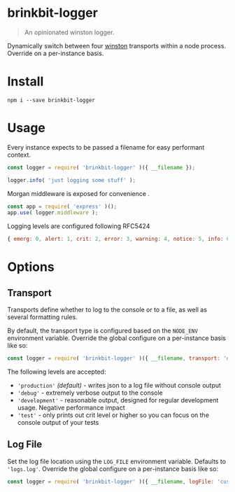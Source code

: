 # brinkbit-logger

> An opinionated winston logger.

Dynamically switch between four [winston](https://github.com/winstonjs/winston) transports within a node process.
Override on a per-instance basis.

# Install

```
npm i --save brinkbit-logger
```

# Usage

Every instance expects to be passed a filename for easy performant context.

```javascript
const logger = require( 'brinkbit-logger' )({ __filename });

logger.info( 'just logging some stuff' );
```

Morgan middleware is exposed for convenience .

```javascript
const app = require( 'express' )();
app.use( logger.middleware );
```

Logging levels are configured following RFC5424

```javascript
{ emerg: 0, alert: 1, crit: 2, error: 3, warning: 4, notice: 5, info: 6, debug: 7 }
```

# Options

## Transport

Transports define whether to log to the console or to a file, as well as several formatting rules.

By default, the transport type is configured based on the `NODE_ENV` environment variable.
Override the global configure on a per-instance basis like so:

```javascript
const logger = require( 'brinkbit-logger' )({ __filename, transport: 'debug' });
```

The following levels are accepted:

- `'production'` *(default)* - writes json to a log file without console output
- `'debug'` - extremely verbose output to the console
- `'development'` - reasonable output, designed for regular development usage. Negative performance impact
- `'test'` - only prints out crit level or higher so you can focus on the console output of your tests

## Log File

Set the log file location using the `LOG_FILE` environment variable. Defaults to `'logs.log'`.
Override the global configure on a per-instance basis like so:

```javascript
const logger = require( 'brinkbit-logger' )({ __filename, logFile: 'customLogFile.log' });
```
